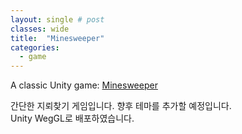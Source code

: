 ```yaml
---
layout: single # post
classes: wide
title:  "Minesweeper"
categories:
  - game
---
```


A classic Unity game: 
[Minesweeper][gamelink]

[gamelink]: https://bluesparrow2000.github.io/MinesweeperBuild/


간단한 지뢰찾기 게임입니다. 향후 테마를 추가할 예정입니다.
<br/>
Unity WegGL로 배포하였습니다. 

<p align="center">
</p>
